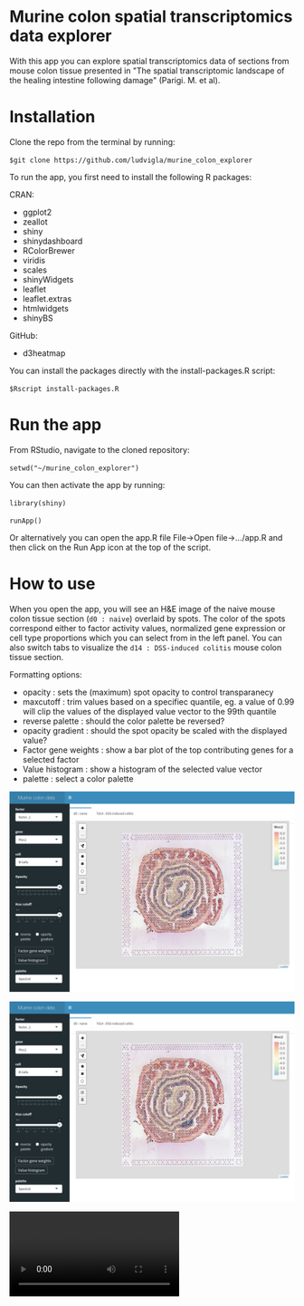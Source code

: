 # Murine colon spatial transcriptomics data explorer
With this app you can explore spatial transcriptomics data of sections from mouse colon tissue presented in "The spatial transcriptomic landscape of the healing intestine following damage" (Parigi. M. et al).

# Installation
Clone the repo from the terminal by running:

`$git clone https://github.com/ludvigla/murine_colon_explorer`

To run the app, you first need to install the following R packages:

CRAN:
- ggplot2
- zeallot
- shiny
- shinydashboard
- RColorBrewer
- viridis
- scales
- shinyWidgets
- leaflet
- leaflet.extras
- htmlwidgets
- shinyBS

GitHub:
- d3heatmap

You can install the packages directly with the install-packages.R script:

`$Rscript install-packages.R`

# Run the app
From RStudio, navigate to the cloned repository:

`setwd("~/murine_colon_explorer")`

You can then activate the app by running:

`library(shiny)`

`runApp()`

Or alternatively you can open the app.R file File->Open file->.../app.R and then click on the Run App icon at the top of the script.

# How to use
When you open the app, you will see an H&E image of the naive mouse colon tissue section (`d0 : naive`) overlaid by spots. The color of the spots correspond either to factor activity values, normalized gene expression or cell type proportions which you can select from in the left panel. You can also switch tabs to visualize the `d14 : DSS-induced colitis` mouse colon tissue section. 

Formatting options:
  * opacity : sets the (maximum) spot opacity to control transparanecy
  * maxcutoff : trim values based on a specifiec quantile, eg. a value of 0.99 will clip the values of the displayed value vector to the 99th quantile
  * reverse palette : should the color palette be reversed?
  * opacity gradient : should the spot opacity be scaled with the displayed value?
  * Factor gene weights : show a bar plot of the top contributing genes for a selected factor
  * Value histogram : show a histogram of the selected value vector
  * palette : select a color palette
  
![](app.png)


[![demo](app.png)](https://user-images.githubusercontent.com/23736938/124124194-73489780-da78-11eb-80c8-0b34c28de1ff.mp4)

![demo](https://user-images.githubusercontent.com/23736938/124124416-aee36180-da78-11eb-857d-e6edf3ef5bc2.mp4)



